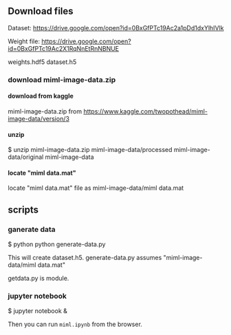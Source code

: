 ## Download files

Dataset: https://drive.google.com/open?id=0BxGfPTc19Ac2a1pDd1dxYlhIVlk

Weight file: https://drive.google.com/open?id=0BxGfPTc19Ac2X1RqNnEtRnNBNUE

weights.hdf5
dataset.h5

### download miml-image-data.zip

#### download from kaggle
miml-image-data.zip
from
https://www.kaggle.com/twopothead/miml-image-data/version/3

#### unzip
$ unzip miml-image-data.zip
miml-image-data/processed
miml-image-data/original
miml-image-data

#### locate "miml data.mat"
locate "miml data.mat" file as
miml-image-data/miml data.mat


## scripts

### ganerate data

$ python python generate-data.py 

This will create dataset.h5.
generate-data.py assumes "miml-image-data/miml data.mat"

getdata.py is module.


### jupyter notebook

$ jupyter notebook &

Then you can run `miml.ipynb` from the browser.

